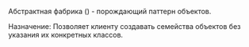 Абстрактная фабрика () - порождающий паттерн объектов. 

Назначение: Позволяет клиенту создавать семейства объектов без указания их конкретных классов.
